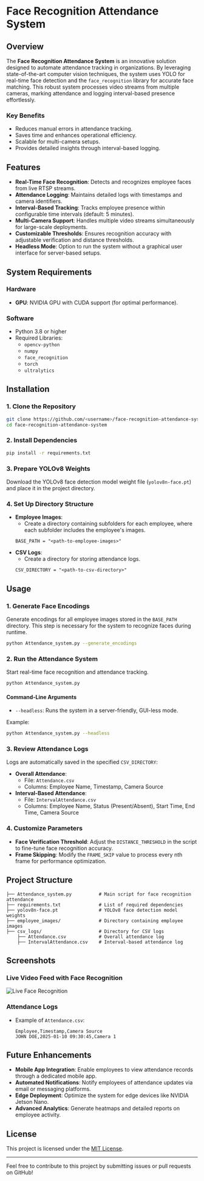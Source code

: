 # Face Recognition Attendance System

## Overview

The **Face Recognition Attendance System** is an innovative solution designed to automate attendance tracking in organizations. By leveraging state-of-the-art computer vision techniques, the system uses YOLO for real-time face detection and the `face_recognition` library for accurate face matching. This robust system processes video streams from multiple cameras, marking attendance and logging interval-based presence effortlessly.

### Key Benefits
- Reduces manual errors in attendance tracking.
- Saves time and enhances operational efficiency.
- Scalable for multi-camera setups.
- Provides detailed insights through interval-based logging.

## Features

- **Real-Time Face Recognition**: Detects and recognizes employee faces from live RTSP streams.
- **Attendance Logging**: Maintains detailed logs with timestamps and camera identifiers.
- **Interval-Based Tracking**: Tracks employee presence within configurable time intervals (default: 5 minutes).
- **Multi-Camera Support**: Handles multiple video streams simultaneously for large-scale deployments.
- **Customizable Thresholds**: Ensures recognition accuracy with adjustable verification and distance thresholds.
- **Headless Mode**: Option to run the system without a graphical user interface for server-based setups.

## System Requirements

### Hardware
- **GPU**: NVIDIA GPU with CUDA support (for optimal performance).

### Software
- Python 3.8 or higher
- Required Libraries:
  - `opencv-python`
  - `numpy`
  - `face_recognition`
  - `torch`
  - `ultralytics`

## Installation

### 1. Clone the Repository
```bash
git clone https://github.com/<username>/face-recognition-attendance-system.git
cd face-recognition-attendance-system
```

### 2. Install Dependencies
```bash
pip install -r requirements.txt
```

### 3. Prepare YOLOv8 Weights
Download the YOLOv8 face detection model weight file (`yolov8n-face.pt`) and place it in the project directory.

### 4. Set Up Directory Structure

- **Employee Images**:
  - Create a directory containing subfolders for each employee, where each subfolder includes the employee's images.
  ```
  BASE_PATH = "<path-to-employee-images>"
  ```
- **CSV Logs**:
  - Create a directory for storing attendance logs.
  ```
  CSV_DIRECTORY = "<path-to-csv-directory>"
  ```

## Usage

### 1. Generate Face Encodings
Generate encodings for all employee images stored in the `BASE_PATH` directory. This step is necessary for the system to recognize faces during runtime.
```bash
python Attendance_system.py --generate_encodings
```

### 2. Run the Attendance System
Start real-time face recognition and attendance tracking.
```bash
python Attendance_system.py
```

#### Command-Line Arguments
- `--headless`: Runs the system in a server-friendly, GUI-less mode.

Example:
```bash
python Attendance_system.py --headless
```

### 3. Review Attendance Logs
Logs are automatically saved in the specified `CSV_DIRECTORY`:
- **Overall Attendance**:
  - File: `Attendance.csv`
  - Columns: Employee Name, Timestamp, Camera Source
- **Interval-Based Attendance**:
  - File: `IntervalAttendance.csv`
  - Columns: Employee Name, Status (Present/Absent), Start Time, End Time, Camera Source

### 4. Customize Parameters
- **Face Verification Threshold**:
  Adjust the `DISTANCE_THRESHOLD` in the script to fine-tune face recognition accuracy.
- **Frame Skipping**:
  Modify the `FRAME_SKIP` value to process every nth frame for performance optimization.

## Project Structure

```
├── Attendance_system.py          # Main script for face recognition attendance
├── requirements.txt              # List of required dependencies
├── yolov8n-face.pt               # YOLOv8 face detection model weights
├── employee_images/              # Directory containing employee images
├── csv_logs/                     # Directory for CSV logs
    ├── Attendance.csv            # Overall attendance log
    ├── IntervalAttendance.csv    # Interval-based attendance log
```

## Screenshots

### Live Video Feed with Face Recognition
![Live Face Recognition](image.png)

### Attendance Logs
- Example of `Attendance.csv`:
  ```csv
  Employee,Timestamp,Camera Source
  JOHN DOE,2025-01-10 09:30:45,Camera 1
  ```

## Future Enhancements

- **Mobile App Integration**: Enable employees to view attendance records through a dedicated mobile app.
- **Automated Notifications**: Notify employees of attendance updates via email or messaging platforms.
- **Edge Deployment**: Optimize the system for edge devices like NVIDIA Jetson Nano.
- **Advanced Analytics**: Generate heatmaps and detailed reports on employee activity.

## License

This project is licensed under the [MIT License](LICENSE).

---

Feel free to contribute to this project by submitting issues or pull requests on GitHub!
